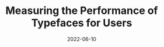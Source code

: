 ---
date: 2022-06-10
draft: true
permalink: false
publisher: smashingmag
tags:
  - fonts
  - performance
target_url: https://www.smashingmagazine.com/2022/06/measuring-performance-typefaces-users-part2/
title: Measuring the Performance of Typefaces for Users
---